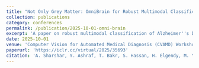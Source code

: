```yaml
---
title: "Not Only Grey Matter: OmniBrain for Robust Multimodal Classification of Alzheimer’s Disease"
collection: publications
category: conferences
permalink: /publication/2025-10-01-omni-brain
excerpt: 'A paper on robust multimodal classification of Alzheimer''s Disease.'
date: 2025-10-01
venue: 'Computer Vision for Automated Medical Diagnosis (CVAMD) Workshop at International Conference on Computer Vision (ICCV) 2025'
paperurl: 'https://iclr.cc/virtual/2025/35693'
citation: 'A. Sharshar, Y. Ashraf, T. Bakr, S. Hassan, H. Elgendy, M. Yaqub, and M. Guizani. "Not Only Grey Matter: OmniBrain for Robust Multimodal Classification of Alzheimer’s Disease.” <i>Computer Vision for Automated Medical Diagnosis (CVAMD) Workshop at International Conference on Computer Vision (ICCV) 2025</i>. (Accepted)'
---
```



